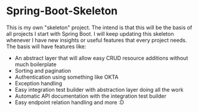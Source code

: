 # Spring-Boot-Skeleton
This is my own "skeleton" project. The intend is that this will be the basis of all projects I start with Spring Boot. I will keep updating this skeleton whenever I have new insights or useful features that every project needs.  The basis will have features like:  
- An abstract layer that will allow easy CRUD resource additions without much boilerplate 
- Sorting and pagination 
- Authentication using something like OKTA 
- Exception handling
- Easy integration test builder with abstraction layer doing all the work
- Automatic API documentation with the integration test builder
- Easy endpoint relation handling and more :D
